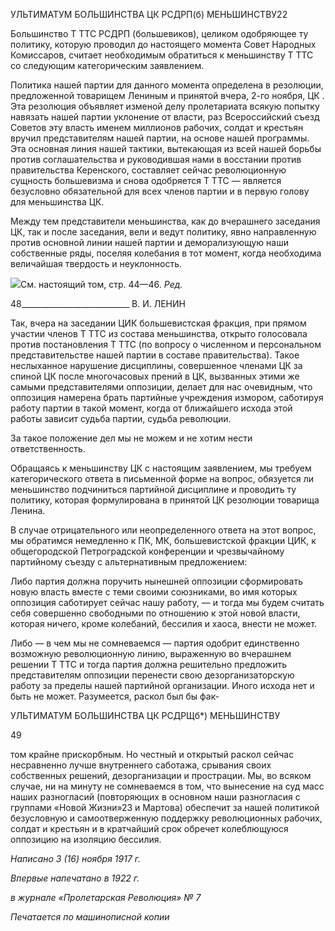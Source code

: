 УЛЬТИМАТУМ БОЛЬШИНСТВА ЦК РСДРП(б) МЕНЬШИНСТВУ22

Большинство Τ TTC РСДРП (большевиков), целиком одобряющее ту политику, кото­рую проводил до настоящего момента Совет Народных Комиссаров, считает необхо­димым обратиться к меньшинству Τ TTC со следующим категорическим заявлением.

Политика нашей партии для данного момента определена в резолюции, предложен­ной товарищем Лениным и принятой вчера, 2-го ноября, ЦК . Эта резолюция объявляет изменой делу пролетариата всякую попытку навязать нашей партии уклонение от вла­сти, раз Всероссийский съезд Советов эту власть именем миллионов рабочих, солдат и крестьян вручил представителям нашей партии, на основе нашей программы. Эта ос­новная линия нашей тактики, вытекающая из всей нашей борьбы против соглашатель­ства и руководившая нами в восстании против правительства Керенского, составляет сейчас революционную сущность большевизма и снова одобряется Τ TTC — является безусловно обязательной для всех членов партии и в первую голову для меньшинства ЦК.

Между тем представители меньшинства, как до вчерашнего заседания ЦК, так и по­сле заседания, вели и ведут политику, явно направленную против основной линии на­шей партии и деморализующую наши собственные ряды, поселяя колебания в тот мо­мент, когда необходима величайшая твердость и неуклонность.

![](file:///C:/Users/bot32/AppData/Local/Temp/msohtmlclip1/01/clip_image001.png)См. настоящий том, стр. 44—46. _Ред._

  

48___________________________ В. И. ЛЕНИН

Так, вчера на заседании ЦИК большевистская фракция, при прямом участии членов Τ TTC из состава меньшинства, открыто голосовала против постановления Τ TTC (по вопросу о численном и персональном представительстве нашей партии в составе правительст­ва). Такое неслыханное нарушение дисциплины, совершенное членами ЦК за спиной ЦК после многочасовых прений в ЦК, вызванных этими же самыми представителями оппозиции, делает для нас очевидным, что оппозиция намерена брать партийные учре­ждения измором, саботируя работу партии в такой момент, когда от ближайшего исхо­да этой работы зависит судьба партии, судьба революции.

За такое положение дел мы не можем и не хотим нести ответственность.

Обращаясь к меньшинству ЦК с настоящим заявлением, мы требуем категорическо­го ответа в письменной форме на вопрос, обязуется ли меньшинство подчиниться пар­тийной дисциплине и проводить ту политику, которая формулирована в принятой ЦК резолюции товарища Ленина.

В случае отрицательного или неопределенного ответа на этот вопрос, мы обратимся немедленно к ПК, МК, большевистской фракции ЦИК, к общегородской Петроград­ской конференции и чрезвычайному партийному съезду с альтернативным предложе­нием:

Либо партия должна поручить нынешней оппозиции сформировать новую власть вместе с теми своими союзниками, во имя которых оппозиция саботирует сейчас нашу работу, — и тогда мы будем считать себя совершенно свободными по отношению к этой новой власти, которая ничего, кроме колебаний, бессилия и хаоса, внести не мо­жет.

Либо — в чем мы не сомневаемся — партия одобрит единственно возможную рево­люционную линию, выраженную во вчерашнем решении Τ TTC и тогда партия должна решительно предложить представителям оппозиции перенести свою дезорганизатор­скую работу за пределы нашей партийной организации. Иного исхода нет и быть не может. Разумеется, раскол был бы фак-

  

УЛЬТИМАТУМ БОЛЬШИНСТВА ЦК РСДРЩб*) МЕНЬШИНСТВУ

  

49

  

том крайне прискорбным. Но честный и открытый раскол сейчас несравненно лучше внутреннего саботажа, срывания своих собственных решений, дезорганизации и про­страции. Мы, во всяком случае, ни на минуту не сомневаемся в том, что вынесение на суд масс наших разногласий (повторяющих в основном наши разногласия с группами «Новой Жизни»23 и Мартова) обеспечит за нашей политикой безусловную и самоот­верженную поддержку революционных рабочих, солдат и крестьян и в кратчайший срок обречет колеблющуюся оппозицию на изоляцию бессилия.

  

_Написано 3 (16) ноября 1917 г._

_Впервые напечатано в 1922 г._

_в журнале_ _«Пролетарская Революция» № 7_

  

_Печатается по машинописной копии_